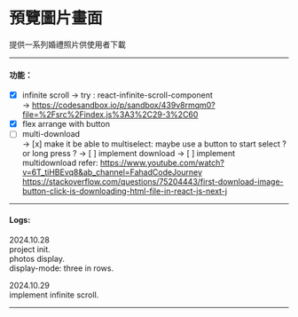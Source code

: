 # 預覽圖片畫面

提供一系列婚禮照片供使用者下載

---

#### 功能：

- [x] infinite scroll
      -> try : react-infinite-scroll-component  
      -> https://codesandbox.io/p/sandbox/439v8rmqm0?file=%2Fsrc%2Findex.js%3A3%2C29-3%2C60
- [x] flex arrange with button
- [ ] multi-download  
      -> [x] make it be able to multiselect: maybe use a button to start select ? or long press ?
      -> [ ] implement download
      -> [ ] implement multidownload
      refer: https://www.youtube.com/watch?v=6T_tiHBEvq8&ab_channel=FahadCodeJourney  
             https://stackoverflow.com/questions/75204443/first-download-image-button-click-is-downloading-html-file-in-react-js-next-j
---

#### Logs:

2024.10.28  
  project init.  
  photos display.  
  display-mode: three in rows.  

2024.10.29  
  implement infinite scroll.  

---
